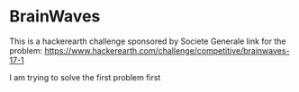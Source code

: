# BrainWaves

This is a hackerearth challenge sponsored by Societe Generale
link for the problem: https://www.hackerearth.com/challenge/competitive/brainwaves-17-1

I am trying to solve the first problem first